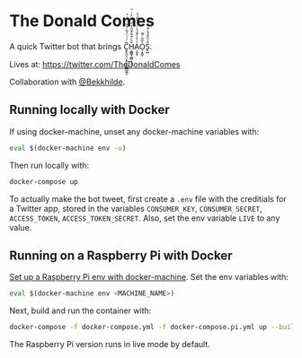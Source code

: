 # The Donald Comes

A quick Twitter bot that brings C̭̟͈̤̩̤̗̭͉̣̺̱̲̺͚͎͂ͨ͗͑̈́̎ͬ͒͋̈ͧͥ͛Ȟ̦̻͇̘̰̻̣̦͓͔͛ͬ̌̌̓̆̐̓̈́ͪͨͯͥͧA̩̯̞̥ͦ͗̓ͤ̐ͯ̀͑ͨ̾̆͊ͮ̒O̦͙͈̬̔̅̃ͬ͌Ŝ̟͖ͮͫ̂́͑ͨ̂͛ͅ.

Lives at: https://twitter.com/TheDonaldComes

Collaboration with [@Bekkhilde](https://twitter.com/bekkhilde).

## Running locally with Docker

If using docker-machine, unset any docker-machine variables with:

```bash
eval $(docker-machine env -u)
```

Then run locally with:

```bash
docker-compose up
```

To actually make the bot tweet, first create a `.env` file with the creditials for a Twitter app, stored in the variables `CONSUMER_KEY`, `CONSUMER_SECRET`, `ACCESS_TOKEN`, `ACCESS_TOKEN_SECRET`. Also, set the env variable `LIVE` to any value.

## Running on a Raspberry Pi with Docker

[Set up a Raspberry Pi env with docker-machine](https://gist.github.com/calebbrewer/c41cab61216d8845b59fcc51f36343a7). Set the env variables with:

```bash
eval $(docker-machine env <MACHINE_NAME>)
```

Next, build and run the container with:

```bash
docker-compose -f docker-compose.yml -f docker-compose.pi.yml up --build -d
```

The Raspberry Pi version runs in live mode by default.

